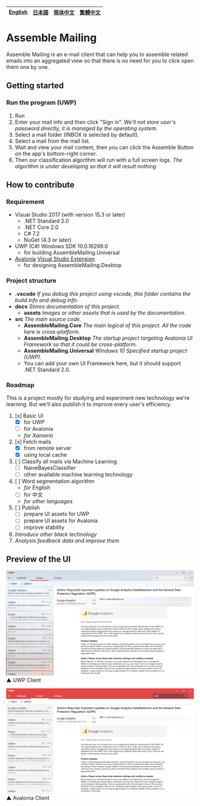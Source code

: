 [English][en]|[日本語][jp]|[简体中文][zh-chs]|[繁體中文][zh-cht]
-|-|-|-

[en]: /README.md
[jp]: /README.jp.md
[zh-chs]: /README.zh-chs.md
[zh-cht]: /README.zh-cht.md

# Assemble Mailing

Assemble Mailing is an e-mail client that can help you to assemble related emails into an aggregated view so that there is no need for you to click open them one by one.

## Getting started

### Run the program (UWP)

1. Run
1. Enter your mail info and then click "Sign in". *We'll not store user's password directly, it is managed by the operating system.*
1. Select a mail folder (INBOX is selected by default).
1. Select a mail from the mail list.
1. Wait and view your mail content, then you can click the Assemble Button on the app's bottom-right corner.
1. Then our classification algorithm will run with a full screen logs. *The algorithm is under developing so that it will result nothing.*

## How to contribute

### Requirement

- Visual Studio 2017 (with version 15.3 or later)
    - .NET Standard 2.0
    - .NET Core 2.0
    - C# 7.2
    - NuGet (4.3 or later)
- UWP (C#) Windows SDK 10.0.16299.0
    - for building AssembleMailing.Universal
- [Avalonia](https://github.com/AvaloniaUI/Avalonia) [Visual Studio Extension](https://marketplace.visualstudio.com/items?itemName=AvaloniaTeam.AvaloniaforVisualStudio)
    - for designing AssembleMailing.Desktop

### Project structure

+ **.vscode** *If you debug this project using vscode, this folder contains the build info and debug info.*
+ **docs** *Stores documentation of this project.*
    - **assets** *Images or other assets that is used by the documentation.*
+ **src** *The main source code.*
    - **AssembleMailing.Core** *The main logical of this project. All the code here is cross-platform.*
    - **AssembleMailing.Desktop** *The startup project targeting Avalonia UI Framework so that it could be cross-platform.*
    - **AssembleMailing.Universal** *Windows 10 Specified startup project (UWP).*
    - You can add your own UI Framework here, but it should support .NET Standard 2.0.

### Roadmap

This is a project mostly for studying and experiment new technology we're learning. But we'll also publish it to improve every user's efficiency.

1. [x] Basic UI
    - [x] for UWP
    - [ ] for Avalonia
    - *for Xamarin*
1. [x] Fetch mails
    - [x] from remote server
    - [x] using local cache
1. [ ] Classify all mails via Machine Learning
    - [ ] NaiveBayesClassifier
    - [ ] other available machine learning technology
1. [ ] Word segmentation algorithm
    - *for English*
    - [ ] for 中文
    - *for other languages*
1. [ ] Publish
    - [ ] prepare UI assets for UWP
    - [ ] prepare UI assets for Avalonia
    - [ ] improve stability
1. *Introduce other black technology*
1. *Analysis feedback data and improve them*

## Preview of the UI

![UWP Client](/docs/assets/2018-04-15-19-15-57.png)  
▲ UWP Client

![Avalonia Client](/docs/assets/2018-04-15-19-18-15.png)  
▲ Avalonia Client
